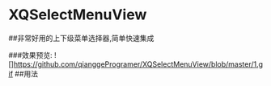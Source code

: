 # XQSelectMenuView
##非常好用的上下级菜单选择器,简单快速集成

###效果预览:
![]https://github.com/qianggeProgramer/XQSelectMenuView/blob/master/1.gif
##用法



